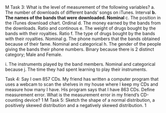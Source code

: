 M Task 3: What is the level of measurement of the following variables? 
a. The number of downloads of different bands’ songs on iTunes.
    Interval 
<b>b. The names of the bands that were downloaded. 
    Nominal
</b>c. The position in the iTunes download chart.
    Ordinal
d. The money earned by the bands from the downloads.
    Ratio and continous
e. The weight of drugs bought by the bands with their royalties.
    Ratio
f. The type of drugs bought by the bands with their royalties.
    Nominal 
g. The phone numbers that the bands obtained because of their fame. 
    Nominal and categorical
h. The gender of the people giving the bands their phone numbers.
    Binary because there is 2 distinct category; Male and Female.
    
i. The instruments played by the band members.
      Nominal and categorical because 
j. The time they had spent learning to play their instruments. 

Task 4: Say I own 857 CDs. My friend has written a computer program that uses a webcam to scan the shelves in my house where I keep my CDs and measure how many I have. His program says that I have 863 CDs. Define measurement error. What is the measurement error in my friend’s CD-counting device? 1 M Task 5: Sketch the shape of a normal distribution, a positively skewed distribution and a negatively skewed distribution. 1

